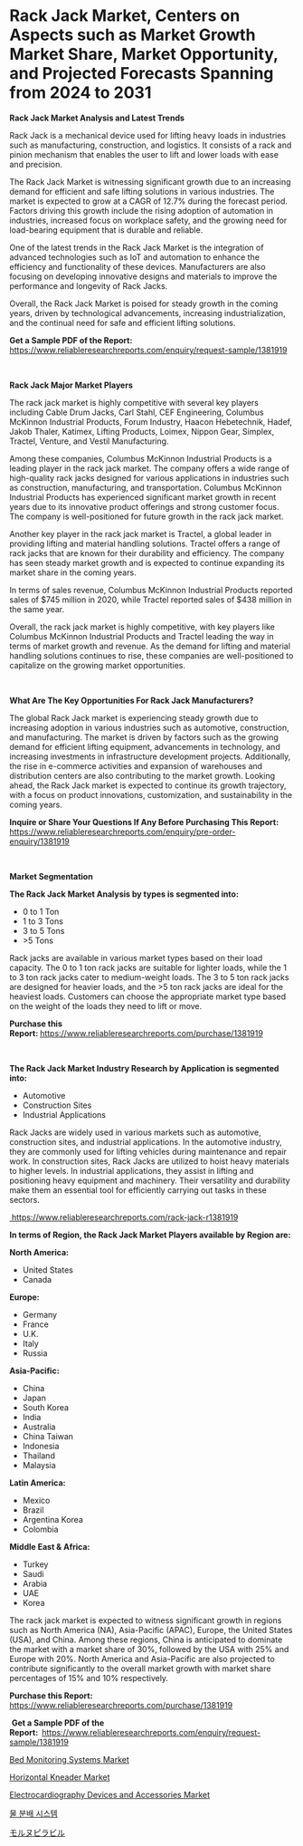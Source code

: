 <p><h1>Rack Jack Market, Centers on Aspects such as Market Growth Market Share, Market Opportunity, and Projected Forecasts Spanning from 2024 to 2031</h1></p><p><strong>Rack Jack Market Analysis and Latest Trends</strong></p>
<p><p>Rack Jack is a mechanical device used for lifting heavy loads in industries such as manufacturing, construction, and logistics. It consists of a rack and pinion mechanism that enables the user to lift and lower loads with ease and precision.</p><p>The Rack Jack Market is witnessing significant growth due to an increasing demand for efficient and safe lifting solutions in various industries. The market is expected to grow at a CAGR of 12.7% during the forecast period. Factors driving this growth include the rising adoption of automation in industries, increased focus on workplace safety, and the growing need for load-bearing equipment that is durable and reliable.</p><p>One of the latest trends in the Rack Jack Market is the integration of advanced technologies such as IoT and automation to enhance the efficiency and functionality of these devices. Manufacturers are also focusing on developing innovative designs and materials to improve the performance and longevity of Rack Jacks.</p><p>Overall, the Rack Jack Market is poised for steady growth in the coming years, driven by technological advancements, increasing industrialization, and the continual need for safe and efficient lifting solutions.</p></p>
<p><strong>Get a Sample PDF of the Report:&nbsp;</strong> <a href="https://www.reliableresearchreports.com/enquiry/request-sample/1381919">https://www.reliableresearchreports.com/enquiry/request-sample/1381919</a></p>
<p>&nbsp;</p>
<p><strong>Rack Jack Major Market Players</strong></p>
<p><p>The rack jack market is highly competitive with several key players including Cable Drum Jacks, Carl Stahl, CEF Engineering, Columbus McKinnon Industrial Products, Forum Industry, Haacon Hebetechnik, Hadef, Jakob Thaler, Katimex, Lifting Products, Loimex, Nippon Gear, Simplex, Tractel, Venture, and Vestil Manufacturing.</p><p>Among these companies, Columbus McKinnon Industrial Products is a leading player in the rack jack market. The company offers a wide range of high-quality rack jacks designed for various applications in industries such as construction, manufacturing, and transportation. Columbus McKinnon Industrial Products has experienced significant market growth in recent years due to its innovative product offerings and strong customer focus. The company is well-positioned for future growth in the rack jack market.</p><p>Another key player in the rack jack market is Tractel, a global leader in providing lifting and material handling solutions. Tractel offers a range of rack jacks that are known for their durability and efficiency. The company has seen steady market growth and is expected to continue expanding its market share in the coming years.</p><p>In terms of sales revenue, Columbus McKinnon Industrial Products reported sales of $745 million in 2020, while Tractel reported sales of $438 million in the same year.</p><p>Overall, the rack jack market is highly competitive, with key players like Columbus McKinnon Industrial Products and Tractel leading the way in terms of market growth and revenue. As the demand for lifting and material handling solutions continues to rise, these companies are well-positioned to capitalize on the growing market opportunities.</p></p>
<p>&nbsp;</p>
<p><strong>What Are The Key Opportunities For Rack Jack Manufacturers?</strong></p>
<p><p>The global Rack Jack market is experiencing steady growth due to increasing adoption in various industries such as automotive, construction, and manufacturing. The market is driven by factors such as the growing demand for efficient lifting equipment, advancements in technology, and increasing investments in infrastructure development projects. Additionally, the rise in e-commerce activities and expansion of warehouses and distribution centers are also contributing to the market growth. Looking ahead, the Rack Jack market is expected to continue its growth trajectory, with a focus on product innovations, customization, and sustainability in the coming years.</p></p>
<p><strong>Inquire or Share Your Questions If Any Before Purchasing This Report:</strong> <a href="https://www.reliableresearchreports.com/enquiry/pre-order-enquiry/1381919">https://www.reliableresearchreports.com/enquiry/pre-order-enquiry/1381919</a></p>
<p>&nbsp;</p>
<p><strong>Market Segmentation</strong></p>
<p><strong>The Rack Jack Market Analysis by types is segmented into:</strong></p>
<p><ul><li>0 to 1 Ton</li><li>1 to 3 Tons</li><li>3 to 5 Tons</li><li>>5 Tons</li></ul></p>
<p><p>Rack jacks are available in various market types based on their load capacity. The 0 to 1 ton rack jacks are suitable for lighter loads, while the 1 to 3 ton rack jacks cater to medium-weight loads. The 3 to 5 ton rack jacks are designed for heavier loads, and the >5 ton rack jacks are ideal for the heaviest loads. Customers can choose the appropriate market type based on the weight of the loads they need to lift or move.</p></p>
<p><strong>Purchase this Report:&nbsp;</strong><a href="https://www.reliableresearchreports.com/purchase/1381919">https://www.reliableresearchreports.com/purchase/1381919</a></p>
<p>&nbsp;</p>
<p><strong>The Rack Jack Market Industry Research by Application is segmented into:</strong></p>
<p><ul><li>Automotive</li><li>Construction Sites</li><li>Industrial Applications</li></ul></p>
<p><p>Rack Jacks are widely used in various markets such as automotive, construction sites, and industrial applications. In the automotive industry, they are commonly used for lifting vehicles during maintenance and repair work. In construction sites, Rack Jacks are utilized to hoist heavy materials to higher levels. In industrial applications, they assist in lifting and positioning heavy equipment and machinery. Their versatility and durability make them an essential tool for efficiently carrying out tasks in these sectors.</p></p>
<p><a href="https://www.reliableresearchreports.com/rack-jack-r1381919">&nbsp;https://www.reliableresearchreports.com/rack-jack-r1381919</a></p>
<p><strong>In terms of Region, the Rack Jack Market Players available by Region are:</strong></p>
<p>
    <p> <strong> North America: </strong>
        <ul>
            <li>United States</li>
            <li>Canada</li>
        </ul>
        </p> 
    <p> <strong> Europe: </strong>
        <ul>
            <li>Germany</li>
            <li>France</li>
            <li>U.K.</li>
            <li>Italy</li>
            <li>Russia</li>
        </ul>
        </p> 
    <p> <strong> Asia-Pacific: </strong>
        <ul>
            <li>China</li>
            <li>Japan</li>
            <li>South Korea</li>
            <li>India</li>
            <li>Australia</li>
            <li>China Taiwan</li>
            <li>Indonesia</li>
            <li>Thailand</li>
            <li>Malaysia</li>
        </ul>
        </p> 
    <p> <strong> Latin America: </strong>
        <ul>
            <li>Mexico</li>
            <li>Brazil</li>
            <li>Argentina Korea</li>
            <li>Colombia</li>
        </ul>
        </p> 
    <p> <strong> Middle East & Africa: </strong>
        <ul>
            <li>Turkey</li>
            <li>Saudi</li>
            <li>Arabia</li>
            <li>UAE</li>
            <li>Korea</li>
        </ul>
    </p>
    </p>
<p><p>The rack jack market is expected to witness significant growth in regions such as North America (NA), Asia-Pacific (APAC), Europe, the United States (USA), and China. Among these regions, China is anticipated to dominate the market with a market share of 30%, followed by the USA with 25% and Europe with 20%. North America and Asia-Pacific are also projected to contribute significantly to the overall market growth with market share percentages of 15% and 10% respectively.</p></p>
<p><strong>Purchase this Report: </strong><a href="https://www.reliableresearchreports.com/purchase/1381919">https://www.reliableresearchreports.com/purchase/1381919</a></p>
<p>&nbsp;<strong>Get a Sample PDF of the Report:&nbsp;&nbsp;</strong><a href="https://www.reliableresearchreports.com/enquiry/request-sample/1381919">https://www.reliableresearchreports.com/enquiry/request-sample/1381919</a></p>
<p><strong></strong></p>
<p><p><a href="https://www.linkedin.com/pulse/bed-monitoring-systems-market-furnishes-information-share-wbjye?trackingId=PievwljYG0H4dViu5MQ%2FMA%3D%3D">Bed Monitoring Systems Market</a></p><p><a href="https://github.com/lataunyatinikmelvin59ilbd0dv/Market-Research-Report-List-2/blob/main/horizontal-kneader-market.md">Horizontal Kneader Market</a></p><p><a href="https://www.linkedin.com/pulse/electrocardiography-devices-accessories-market-trends-bfdle?trackingId=o5SvYl31KTXHWjPD4JvpWw%3D%3D">Electrocardiography Devices and Accessories Market</a></p><p><a href="https://medium.com/@leonidasalazar756/%EB%AC%BC-%EB%B6%84%EB%B0%B0-%EC%8B%9C%EC%8A%A4%ED%85%9C-%EC%8B%9C%EC%9E%A5-%EA%B7%9C%EB%AA%A8-cagr-%EC%B6%94%EC%84%B8-2024-2030-035285835df0">물 분배 시스템</a></p><p><a href="https://medium.com/@carllane655/%E3%83%A2%E3%83%AB%E3%83%8C%E3%83%94%E3%83%A9%E3%83%93%E3%83%AB%E5%B8%82%E5%A0%B4%E5%B1%95%E6%9C%9B-%E6%A5%AD%E7%95%8C%E6%A6%82%E8%A6%81%E3%81%8A%E3%82%88%E3%81%B3%E4%BA%88%E6%B8%AC-2024%E5%B9%B4%E3%81%8B%E3%82%892031%E5%B9%B4-3ac23cb96512">モルヌピラビル</a></p></p>